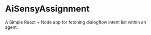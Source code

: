 # AiSensyAssignment

A Simple React + Node app for fetching dialogflow intent list within an agent.
